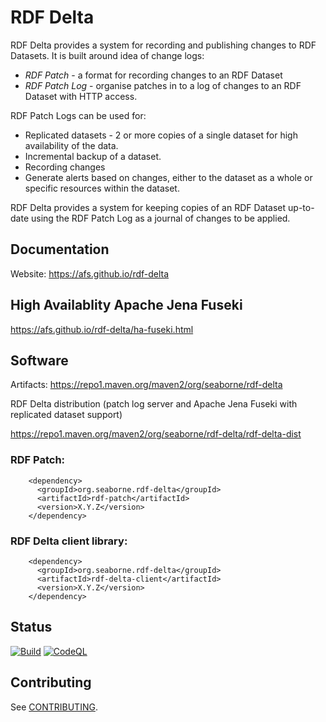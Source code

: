 # RDF Delta

RDF Delta provides a system for recording and publishing changes to RDF
Datasets. It is built around idea of change logs:

* _RDF Patch_ -  a format for recording changes to an RDF Dataset
* _RDF Patch Log_ - organise patches in to a log of changes 
to an RDF Dataset with HTTP access. 

RDF Patch Logs can be used for:

* Replicated datasets - 2 or more copies of a single dataset for high
availability of the data.
* Incremental backup of a dataset.
* Recording changes 
* Generate alerts based on changes, either to the dataset as a whole or
specific resources within the dataset.

RDF Delta provides a system for keeping copies of an RDF Dataset
up-to-date using the RDF Patch Log as a journal of changes to be applied.

## Documentation

Website: https://afs.github.io/rdf-delta

## High Availablity Apache Jena Fuseki

https://afs.github.io/rdf-delta/ha-fuseki.html

## Software

Artifacts: https://repo1.maven.org/maven2/org/seaborne/rdf-delta

RDF Delta distribution (patch log server and Apache Jena Fuseki with
replicated dataset support)

https://repo1.maven.org/maven2/org/seaborne/rdf-delta/rdf-delta-dist

### RDF Patch:

```
    <dependency>
      <groupId>org.seaborne.rdf-delta</groupId>
      <artifactId>rdf-patch</artifactId>
      <version>X.Y.Z</version>
    </dependency>
```

### RDF Delta client library:
```
    <dependency>
      <groupId>org.seaborne.rdf-delta</groupId>
      <artifactId>rdf-delta-client</artifactId>
      <version>X.Y.Z</version>
    </dependency>
```

## Status

[![Build](https://github.com/TopQuadrant-DevOps/rdf-delta/actions/workflows/build.yml/badge.svg)](https://github.com/TopQuadrant-DevOps/rdf-delta/actions/workflows/build.yml)
[![CodeQL](https://github.com/TopQuadrant-DevOps/rdf-delta/actions/workflows/codeql-analysis.yml/badge.svg)](https://github.com/TopQuadrant-DevOps/rdf-delta/actions/workflows/codeql-analysis.yml)

## Contributing

See [CONTRIBUTING](.github/CONTRIBUTING.md).
